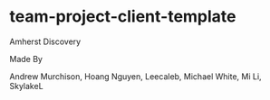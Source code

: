 # team-project-client-template

Amherst Discovery

Made By

Andrew Murchison,  Hoang Nguyen,  Leecaleb,  Michael White,  Mi Li,  SkylakeL
